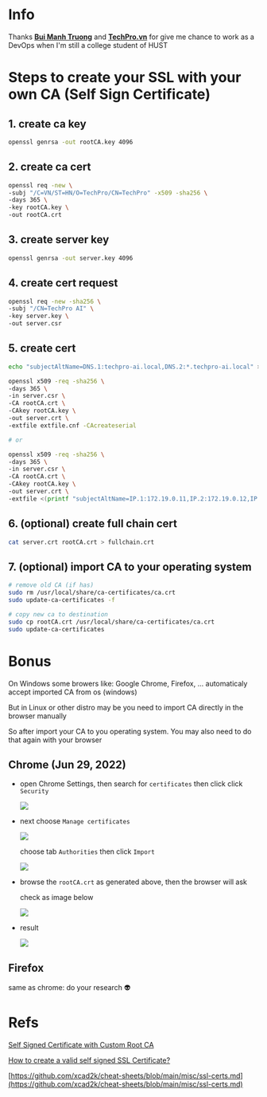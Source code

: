 # Info

Thanks **[Bui Manh Truong](https://github.com/mtb-hust)** and **[TechPro.vn](https://techpro.vn)** for give me chance to work as a DevOps when I'm still a college student of HUST

# Steps to create your SSL with your own CA (Self Sign Certificate)

## 1. create ca key

```bash
openssl genrsa -out rootCA.key 4096
```

## 2. create ca cert

```bash
openssl req -new \
-subj "/C=VN/ST=HN/O=TechPro/CN=TechPro" -x509 -sha256 \
-days 365 \
-key rootCA.key \
-out rootCA.crt
```

## 3. create server key

```bash
openssl genrsa -out server.key 4096
```

## 4. create cert request

```bash
openssl req -new -sha256 \
-subj "/CN=TechPro AI" \
-key server.key \
-out server.csr
```

## 5. create cert

```bash
echo "subjectAltName=DNS.1:techpro-ai.local,DNS.2:*.techpro-ai.local" > extfile.cnf

openssl x509 -req -sha256 \
-days 365 \
-in server.csr \
-CA rootCA.crt \
-CAkey rootCA.key \
-out server.crt \
-extfile extfile.cnf -CAcreateserial

# or

openssl x509 -req -sha256 \
-days 365 \
-in server.csr \
-CA rootCA.crt \
-CAkey rootCA.key \
-out server.crt \
-extfile <(printf "subjectAltName=IP.1:172.19.0.11,IP.2:172.19.0.12,IP.3:172.19.0.13") -CAcreateserial
```

## 6. (optional) create full chain cert

```bash
cat server.crt rootCA.crt > fullchain.crt
```

## 7. (optional) import CA to your operating system

```bash
# remove old CA (if has)
sudo rm /usr/local/share/ca-certificates/ca.crt
sudo update-ca-certificates -f

# copy new ca to destination
sudo cp rootCA.crt /usr/local/share/ca-certificates/ca.crt
sudo update-ca-certificates
```

# Bonus

On Windows some browers like: Google Chrome, Firefox, ... automaticaly accept imported CA from os (windows)

But in Linux or other distro may be you need to import CA directly in the browser manually

So after import your CA to you operating system. You may also need to do that again with your browser

## Chrome (Jun 29, 2022)

- open Chrome Settings, then search for `certificates` then click click `Security`

  ![](./img/Screenshot%20from%202022-06-29%2020-25-43.png)

- next choose `Manage certificates`

  ![](./img/Screenshot%20from%202022-06-29%2020-28-22.png)

  choose tab `Authorities` then click `Import`

  ![](./img/Screenshot%20from%202022-06-29%2020-30-24.png)

- browse the `rootCA.crt` as generated above, then the browser will ask

  check as image below

  ![](./img/Screenshot%20from%202022-06-29%2020-34-23.png)

- result

  ![](./img/Screenshot%20from%202022-06-29%2020-37-30.png)

## Firefox

same as chrome: do your research 👽

# Refs

[Self Signed Certificate with Custom Root CA](https://gist.github.com/fntlnz/cf14feb5a46b2eda428e000157447309)

[How to create a valid self signed SSL Certificate?](https://www.youtube.com/watch?v=VH4gXcvkmOY)

[https://github.com/xcad2k/cheat-sheets/blob/main/misc/ssl-certs.md](https://github.com/xcad2k/cheat-sheets/blob/main/misc/ssl-certs.md)
